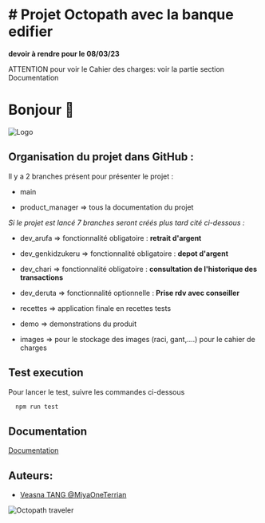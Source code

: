 # # Projet Octopath avec la banque edifier 
**devoir à rendre pour le 08/03/23**

ATTENTION pour voir le Cahier des charges: voir la partie section Documentation
# Bonjour 👋
![Logo](https://media.tenor.com/gPJodWI_nGwAAAAC/welcome.gif)

## Organisation du projet dans GitHub :

Il y a 2 branches présent pour présenter le projet :

- main  

- product_manager => tous la documentation du projet 

_Si le projet est lancé 7 branches seront créés plus tard cité ci-dessous :_

- dev_arufa => fonctionnalité obligatoire : **retrait d'argent**

- dev_genkidzukeru => fonctionnalité obligatoire : **depot d'argent**

- dev_chari => fonctionnalité obligatoire : **consultation de l'historique des transactions**

- dev_deruta => fonctionnalité optionnelle : **Prise rdv avec conseiller**

- recettes => application finale en recettes tests

- demo => demonstrations du produit 

- images => pour le stockage des images (raci, gant,....) pour le cahier de charges

## Test execution

Pour lancer le test, suivre les commandes ci-dessous

```bash
  npm run test
```

## Documentation

[Documentation](https://github.com/MiyaOneTerrian/m2_po_veasna_TANG/tree/product_manager)

## Auteurs:

- [Veasna TANG @MiyaOneTerrian](https://github.com/MiyaOneTerrian)

![Octopath traveler](https://media.tenor.com/j3YEqGjns2IAAAAC/octopath-traveler-tressa.gif)
